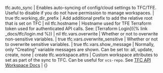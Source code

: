 tfc.auto_sync | Enables auto-syncing of config/cloud settings to TFC/TFE. Useful to disable if you do not have permission to manage workspaces. | true
tfc.working_dir_prefix | Add additional prefix to add the relative root that is set on TFC | nil
tfc.hostname | Hostname used for TFE Terraform token used for authenticated API calls. See: [Terraform Login]({% link _docs/tfc/login.md %}) | nil
tfc.vars.overwrite | Whether or not to overwrite non-sensitive variables. | true
tfc.vars.overwrite_sensitive | Whether or not to overwrite sensitive variables. | true
tfc.vars.show_message | Normally, only "Creating" variable messages are shown. Can be set to: all, update, create, none  | create
tfc.workspace.attrs | Custom workspace attributes to set as part of the sync to TFC. Can be useful for `vcs-repo`. See [TFC API Workspace Docs](https://www.terraform.io/cloud-docs/api-docs/workspaces) | {}